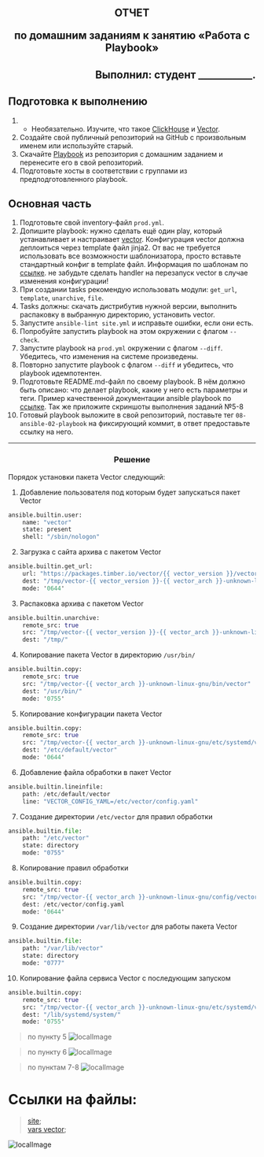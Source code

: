 ## <p style="text-align: center;">ОТЧЕТ</p> <p style="text-align: center;">по домашним заданиям к занятию «Работа с Playbook»</p>
## <p style="text-align: right;">Выполнил: студент ___________.</p>

## Подготовка к выполнению

1. * Необязательно. Изучите, что такое [ClickHouse](https://www.youtube.com/watch?v=fjTNS2zkeBs) и [Vector](https://www.youtube.com/watch?v=CgEhyffisLY).
2. Создайте свой публичный репозиторий на GitHub с произвольным именем или используйте старый.
3. Скачайте [Playbook](./playbook/) из репозитория с домашним заданием и перенесите его в свой репозиторий.
4. Подготовьте хосты в соответствии с группами из предподготовленного playbook.

## Основная часть

1. Подготовьте свой inventory-файл `prod.yml`.
2. Допишите playbook: нужно сделать ещё один play, который устанавливает и настраивает [vector](https://vector.dev). Конфигурация vector должна деплоиться через template файл jinja2. От вас не требуется использовать все возможности шаблонизатора, просто вставьте стандартный конфиг в template файл. Информация по шаблонам по [ссылке](https://www.dmosk.ru/instruktions.php?object=ansible-nginx-install). не забудьте сделать handler на перезапуск vector в случае изменения конфигурации!
3. При создании tasks рекомендую использовать модули: `get_url`, `template`, `unarchive`, `file`.
4. Tasks должны: скачать дистрибутив нужной версии, выполнить распаковку в выбранную директорию, установить vector.
5. Запустите `ansible-lint site.yml` и исправьте ошибки, если они есть.
6. Попробуйте запустить playbook на этом окружении с флагом `--check`.
7. Запустите playbook на `prod.yml` окружении с флагом `--diff`. Убедитесь, что изменения на системе произведены.
8. Повторно запустите playbook с флагом `--diff` и убедитесь, что playbook идемпотентен.
9. Подготовьте README.md-файл по своему playbook. В нём должно быть описано: что делает playbook, какие у него есть параметры и теги. Пример качественной документации ansible playbook по [ссылке](https://github.com/opensearch-project/ansible-playbook). Так же приложите скриншоты выполнения заданий №5-8
10. Готовый playbook выложите в свой репозиторий, поставьте тег `08-ansible-02-playbook` на фиксирующий коммит, в ответ предоставьте ссылку на него.

---

### <div style="text-align: center;">Решение</div>
Порядок установки пакета Vector следующий:
1. Добавление пользователя под которым будет запускаться пакет Vector 
``` terraform
ansible.builtin.user:
    name: "vector"
    state: present
    shell: "/sbin/nologon"
```
2. Загрузка с сайта архива с пакетом Vector 
``` terraform
ansible.builtin.get_url:
    url: "https://packages.timber.io/vector/{{ vector_version }}/vector-{{ vector_version }}-{{ vector_arch }}-unknown-linux-gnu.tar.gz"
    dest: "/tmp/vector-{{ vector_version }}-{{ vector_arch }}-unknown-linux-gnu.tar.gz"
    mode: '0644'
```
3. Распаковка архива с пакетом Vector 
``` terraform
ansible.builtin.unarchive:
    remote_src: true
    src: "/tmp/vector-{{ vector_version }}-{{ vector_arch }}-unknown-linux-gnu.tar.gz"
    dest: "/tmp/"
```
4. Копирование пакета Vector в директорию `/usr/bin/`
``` terraform
ansible.builtin.copy:
    remote_src: true
    src: "/tmp/vector-{{ vector_arch }}-unknown-linux-gnu/bin/vector"
    dest: "/usr/bin/"
    mode: '0755'
```
5. Копирование конфигурации пакета Vector
``` terraform
ansible.builtin.copy:
    remote_src: true
    src: "/tmp/vector-{{ vector_arch }}-unknown-linux-gnu/etc/systemd/vector.default"
    dest: "/etc/default/vector"
    mode: '0644'
```
6. Добавление файла обработки в пакет Vector
``` terraform
ansible.builtin.lineinfile:
    path: /etc/default/vector
    line: "VECTOR_CONFIG_YAML=/etc/vector/config.yaml"
```
7. Создание директории `/etc/vector` для правил обработки
``` terraform
ansible.builtin.file:
    path: "/etc/vector"
    state: directory
    mode: "0755"
```
8. Копирование правил обработки
``` terraform
ansible.builtin.copy:
    remote_src: true
    src: "/tmp/vector-{{ vector_arch }}-unknown-linux-gnu/config/vector.yaml"
    dest: /etc/vector/config.yaml
    mode: '0644'
```
9. Создание директории `/var/lib/vector` для работы пакета Vector
``` terraform
ansible.builtin.file:
    path: "/var/lib/vector"
    state: directory
    mode: "0777"
```
10. Копирование файла сервиса Vector с последующим запуском
``` terraform
ansible.builtin.copy:
    remote_src: true
    src: "/tmp/vector-{{ vector_arch }}-unknown-linux-gnu/etc/systemd/vector.service"
    dest: "/lib/systemd/system/"
    mode: '0755'
```

>по пункту 5
![localImage](./screen_III.02.5.png)    

>по пункту 6
![localImage](./screen_III.02.6.png) 

>по пунктам 7-8
![localImage](./screen_III.02.7-8.png) 

# Ссылки на файлы:
>[site](./site.yml);    
>[vars vector](./group_vars/vector/vars.yml);    

![localImage](./Yes.png)
